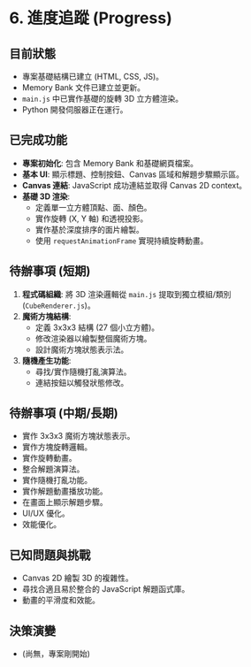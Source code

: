 # 6. 進度追蹤 (Progress)

## 目前狀態

*   專案基礎結構已建立 (HTML, CSS, JS)。
*   Memory Bank 文件已建立並更新。
*   `main.js` 中已實作基礎的旋轉 3D 立方體渲染。
*   Python 開發伺服器正在運行。

## 已完成功能

*   **專案初始化**: 包含 Memory Bank 和基礎網頁檔案。
*   **基本 UI**: 顯示標題、控制按鈕、Canvas 區域和解題步驟顯示區。
*   **Canvas 連結**: JavaScript 成功連結並取得 Canvas 2D context。
*   **基礎 3D 渲染**:
    *   定義單一立方體頂點、面、顏色。
    *   實作旋轉 (X, Y 軸) 和透視投影。
    *   實作基於深度排序的面片繪製。
    *   使用 `requestAnimationFrame` 實現持續旋轉動畫。

## 待辦事項 (短期)

1.  **程式碼組織**: 將 3D 渲染邏輯從 `main.js` 提取到獨立模組/類別 (`CubeRenderer.js`)。
2.  **魔術方塊結構**:
    *   定義 3x3x3 結構 (27 個小立方體)。
    *   修改渲染器以繪製整個魔術方塊。
    *   設計魔術方塊狀態表示法。
3.  **隨機產生功能**:
    *   尋找/實作隨機打亂演算法。
    *   連結按鈕以觸發狀態修改。

## 待辦事項 (中期/長期)

*   實作 3x3x3 魔術方塊狀態表示。
*   實作方塊旋轉邏輯。
*   實作旋轉動畫。
*   整合解題演算法。
*   實作隨機打亂功能。
*   實作解題動畫播放功能。
*   在畫面上顯示解題步驟。
*   UI/UX 優化。
*   效能優化。

## 已知問題與挑戰

*   Canvas 2D 繪製 3D 的複雜性。
*   尋找合適且易於整合的 JavaScript 解題函式庫。
*   動畫的平滑度和效能。

## 決策演變

*   (尚無，專案剛開始)
